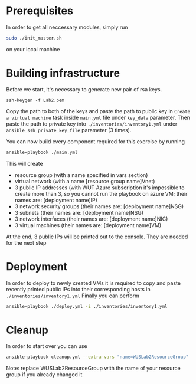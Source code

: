 # Prerequisites
In order to get all neccessary modules, simply run
```sh
sudo ./init_master.sh
```
on your local machine

# Building infrastructure
Before we start, it's necessary to generate new pair of rsa keys.
```
ssh-keygen -f Lab2.pem
```
Copy the path to both of the keys and paste the path to public key in `Create a virtual machine` task inside `main.yml` file under `key_data` parameter. Then paste the path to private key into `./inventories/inventory1.yml` under `ansible_ssh_private_key_file` parameter (3 times).

You can now build every component required for this exercise by running
```sh
ansible-playbook ./main.yml
```
This will create
* resource group (with a name specified in vars section)
* virtual network (with a name [resource group name]Vnet)
* 3 public IP addresses (with WUT Azure subscription it's impossible to create more than 3, so you cannot run the playbook on azure VM; their names are: [deployment name]IP)
* 3 network security groups (their names are: [deployment name]NSG)
* 3 subnets (their names are: [deployment name]NSG)
* 3 network interfaces (their names are: [deployment name]NIC)
* 3 virtual machines (their names are: [deployment name]VM)

At the end, 3 public IPs will be printed out to the console. They are needed for the next step

# Deployment
In order to deploy to newly created VMs it is required to copy and paste recently printed public IPs into their corresponding hosts in `./inventories/inventory1.yml`
Finally you can perform
```sh
ansible-playbook ./deploy.yml -i ./inventories/inventory1.yml
```

# Cleanup
In order to start over you can use 
```sh
ansible-playbook cleanup.yml --extra-vars "name=WUSLab2ResourceGroup"
```
Note: replace WUSLab2ResourceGroup with the name of your resource group if you already changed it